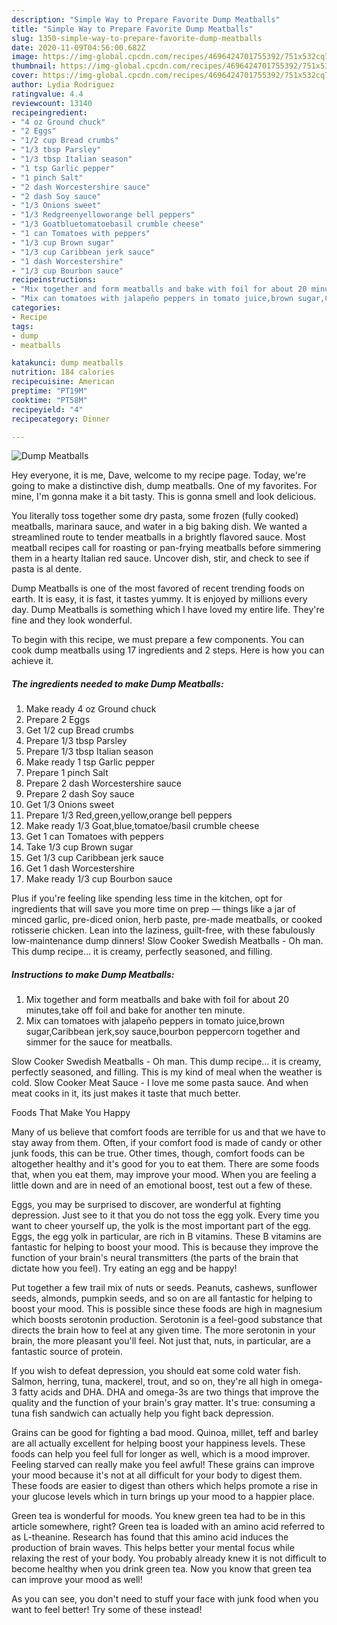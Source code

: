 ```yaml
---
description: "Simple Way to Prepare Favorite Dump Meatballs"
title: "Simple Way to Prepare Favorite Dump Meatballs"
slug: 1350-simple-way-to-prepare-favorite-dump-meatballs
date: 2020-11-09T04:56:00.682Z
image: https://img-global.cpcdn.com/recipes/4696424701755392/751x532cq70/dump-meatballs-recipe-main-photo.jpg
thumbnail: https://img-global.cpcdn.com/recipes/4696424701755392/751x532cq70/dump-meatballs-recipe-main-photo.jpg
cover: https://img-global.cpcdn.com/recipes/4696424701755392/751x532cq70/dump-meatballs-recipe-main-photo.jpg
author: Lydia Rodriguez
ratingvalue: 4.4
reviewcount: 13140
recipeingredient:
- "4 oz Ground chuck"
- "2 Eggs"
- "1/2 cup Bread crumbs"
- "1/3 tbsp Parsley"
- "1/3 tbsp Italian season"
- "1 tsp Garlic pepper"
- "1 pinch Salt"
- "2 dash Worcestershire sauce"
- "2 dash Soy sauce"
- "1/3 Onions sweet"
- "1/3 Redgreenyelloworange bell peppers"
- "1/3 Goatbluetomatoebasil crumble cheese"
- "1 can Tomatoes with peppers"
- "1/3 cup Brown sugar"
- "1/3 cup Caribbean jerk sauce"
- "1 dash Worcestershire"
- "1/3 cup Bourbon sauce"
recipeinstructions:
- "Mix together and form meatballs and bake with foil for about 20 minutes,take off foil and bake for another ten minute."
- "Mix can tomatoes with jalapeño peppers in tomato juice,brown sugar,Caribbean jerk,soy sauce,bourbon peppercorn together and simmer for the sauce for meatballs."
categories:
- Recipe
tags:
- dump
- meatballs

katakunci: dump meatballs 
nutrition: 184 calories
recipecuisine: American
preptime: "PT19M"
cooktime: "PT58M"
recipeyield: "4"
recipecategory: Dinner

---
```



![Dump Meatballs](https://img-global.cpcdn.com/recipes/4696424701755392/751x532cq70/dump-meatballs-recipe-main-photo.jpg)

Hey everyone, it is me, Dave, welcome to my recipe page. Today, we're going to make a distinctive dish, dump meatballs. One of my favorites. For mine, I'm gonna make it a bit tasty. This is gonna smell and look delicious.

You literally toss together some dry pasta, some frozen (fully cooked) meatballs, marinara sauce, and water in a big baking dish. We wanted a streamlined route to tender meatballs in a brightly flavored sauce. Most meatball recipes call for roasting or pan-frying meatballs before simmering them in a hearty Italian red sauce. Uncover dish, stir, and check to see if pasta is al dente.

Dump Meatballs is one of the most favored of recent trending foods on earth. It is easy, it is fast, it tastes yummy. It is enjoyed by millions every day. Dump Meatballs is something which I have loved my entire life. They're fine and they look wonderful.


To begin with this recipe, we must prepare a few components. You can cook dump meatballs using 17 ingredients and 2 steps. Here is how you can achieve it.

<!--inarticleads1-->

##### The ingredients needed to make Dump Meatballs:

1. Make ready 4 oz Ground chuck
1. Prepare 2 Eggs
1. Get 1/2 cup Bread crumbs
1. Prepare 1/3 tbsp Parsley
1. Prepare 1/3 tbsp Italian season
1. Make ready 1 tsp Garlic pepper
1. Prepare 1 pinch Salt
1. Prepare 2 dash Worcestershire sauce
1. Prepare 2 dash Soy sauce
1. Get 1/3 Onions sweet
1. Prepare 1/3 Red,green,yellow,orange bell peppers
1. Make ready 1/3 Goat,blue,tomatoe/basil crumble cheese
1. Get 1 can Tomatoes with peppers
1. Take 1/3 cup Brown sugar
1. Get 1/3 cup Caribbean jerk sauce
1. Get 1 dash Worcestershire
1. Make ready 1/3 cup Bourbon sauce


Plus if you&#39;re feeling like spending less time in the kitchen, opt for ingredients that will save you more time on prep — things like a jar of minced garlic, pre-diced onion, herb paste, pre-made meatballs, or cooked rotisserie chicken. Lean into the laziness, guilt-free, with these fabulously low-maintenance dump dinners! Slow Cooker Swedish Meatballs - Oh man. This dump recipe… it is creamy, perfectly seasoned, and filling. 

<!--inarticleads2-->

##### Instructions to make Dump Meatballs:

1. Mix together and form meatballs and bake with foil for about 20 minutes,take off foil and bake for another ten minute.
1. Mix can tomatoes with jalapeño peppers in tomato juice,brown sugar,Caribbean jerk,soy sauce,bourbon peppercorn together and simmer for the sauce for meatballs.


Slow Cooker Swedish Meatballs - Oh man. This dump recipe… it is creamy, perfectly seasoned, and filling. This is my kind of meal when the weather is cold. Slow Cooker Meat Sauce - I love me some pasta sauce. And when meat cooks in it, its just makes it taste that much better. 

Foods That Make You Happy


Many of us believe that comfort foods are terrible for us and that we have to stay away from them. Often, if your comfort food is made of candy or other junk foods, this can be true. Other times, though, comfort foods can be altogether healthy and it's good for you to eat them. There are some foods that, when you eat them, may improve your mood. When you are feeling a little down and are in need of an emotional boost, test out a few of these.

Eggs, you may be surprised to discover, are wonderful at fighting depression. Just see to it that you do not toss the egg yolk. Every time you want to cheer yourself up, the yolk is the most important part of the egg. Eggs, the egg yolk in particular, are rich in B vitamins. These B vitamins are fantastic for helping to boost your mood. This is because they improve the function of your brain's neural transmitters (the parts of the brain that dictate how you feel). Try eating an egg and be happy!

Put together a few trail mix of nuts or seeds. Peanuts, cashews, sunflower seeds, almonds, pumpkin seeds, and so on are all fantastic for helping to boost your mood. This is possible since these foods are high in magnesium which boosts serotonin production. Serotonin is a feel-good substance that directs the brain how to feel at any given time. The more serotonin in your brain, the more pleasant you'll feel. Not just that, nuts, in particular, are a fantastic source of protein.

If you wish to defeat depression, you should eat some cold water fish. Salmon, herring, tuna, mackerel, trout, and so on, they're all high in omega-3 fatty acids and DHA. DHA and omega-3s are two things that improve the quality and the function of your brain's gray matter. It's true: consuming a tuna fish sandwich can actually help you fight back depression. 

Grains can be good for fighting a bad mood. Quinoa, millet, teff and barley are all actually excellent for helping boost your happiness levels. These foods can help you feel full for longer as well, which is a mood improver. Feeling starved can really make you feel awful! These grains can improve your mood because it's not at all difficult for your body to digest them. These foods are easier to digest than others which helps promote a rise in your glucose levels which in turn brings up your mood to a happier place.

Green tea is wonderful for moods. You knew green tea had to be in this article somewhere, right? Green tea is loaded with an amino acid referred to as L-theanine. Research has found that this amino acid induces the production of brain waves. This helps better your mental focus while relaxing the rest of your body. You probably already knew it is not difficult to become healthy when you drink green tea. Now you know that green tea can improve your mood as well!

As you can see, you don't need to stuff your face with junk food when you want to feel better! Try some of these instead!

